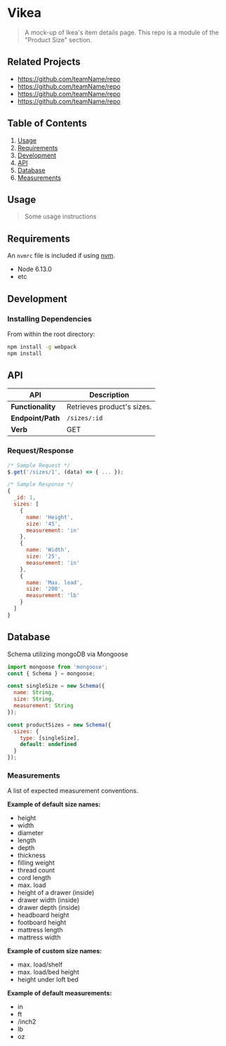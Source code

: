 # Vikea

> A mock-up of Ikea's item details page. This repo is a module of the "Product Size" section.

## Related Projects

  - https://github.com/teamName/repo
  - https://github.com/teamName/repo
  - https://github.com/teamName/repo
  - https://github.com/teamName/repo

## Table of Contents

1. [Usage](#usage)
1. [Requirements](#requirements)
1. [Development](#development)
1. [API](#api)
1. [Database](#database)
1. [Measurements](#measurements)

## Usage

> Some usage instructions

## Requirements

An `nvmrc` file is included if using [nvm](https://github.com/creationix/nvm).

- Node 6.13.0
- etc

## Development

### Installing Dependencies

From within the root directory:

```sh
npm install -g webpack
npm install
```

## API

API               | Description
------------------|----------------------------------------------
**Functionality** | Retrieves product's sizes.
**Endpoint/Path** | `/sizes/:id`
**Verb**          | GET

### Request/Response

```javascript
/* Sample Request */
$.get('/sizes/1', (data) => { ... });

/* Sample Response */
{
  _id: 1,
  sizes: [
    {
      name: 'Height',
      size: '45',
      measurement: 'in'
    },
    {
      name: 'Width',
      size: '25',
      measurement: 'in'
    },
    {
      name: 'Max. load',
      size: '200',
      measurement: 'lb'
    }
  ]
}
```

## Database

Schema utilizing mongoDB via Mongoose

```javascript
import mongoose from 'mongoose';
const { Schema } = mongoose;

const singleSize = new Schema({
  name: String,
  size: String,
  measurement: String
});

const productSizes = new Schema({
  sizes: {
    type: [singleSize],
    default: undefined
  }
});
```

### Measurements

A list of expected measurement conventions.

**Example of default size names:**

- height
- width
- diameter
- length
- depth
- thickness
- filling weight
- thread count
- cord length
- max. load
- height of a drawer (inside)
- drawer width (inside)
- drawer depth (inside)
- headboard height
- footboard height
- mattress length
- mattress width

**Example of custom size names:**

- max. load/shelf
- max. load/bed height
- height under loft bed

**Example of default measurements:**

- in
- ft
- /inch2
- lb
- oz